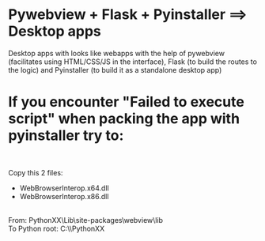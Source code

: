 # Pywebview + Flask + Pyinstaller ==> Desktop apps
Desktop apps with looks like webapps with the help of pywebview (facilitates using HTML/CSS/JS in the interface), Flask (to build the routes to the logic) and Pyinstaller (to build it as a standalone desktop app)



# If you encounter "Failed to execute script" when packing the app with pyinstaller try to:
<br>

Copy this 2 files:
<br>

- WebBrowserInterop.x64.dll
- WebBrowserInterop.x86.dll

<br>
From: PythonXX\Lib\site-packages\webview\lib
<br>
To Python root: C:\\PythonXX
